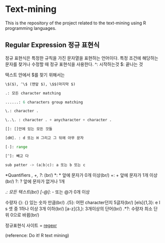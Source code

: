 # Text-mining
This is the repository of the project related to the text-mining using R programming languages.


## Regular Expression 정규 표현식
정규 표현식은 특정한 규칙을 가진 문자열을 표현하는 언어이다. 특정 조건에 해당하는 문자를 찾거나 수정할 때 정규 표현식을 사용한다. 
^: 시작하는것
$: 끝나는 것

택스트 안에서 $를 찾기 위해서는
```python
\$($), ^\$ (맨앞 $), \$$(마지막 $)
```

```python
.: 모든 character matching

......: 6 characters group matching

\.: character .

\..\. : character . + anycharacter + character .
```

```python
[]: []안에 있는 모든 것들

[dH]. : d 또는 H 그리고 그 뒤에 아무 문자

[-]: range

[^]: 빼고 다

sub patter -> (a|b|c): a 또는 b 또는 c
```

*Quantifiers *, +, ?*: (br/)
*: * 앞에 문자가 0개 이상(br/)
+: + 앞에 문자가 1개 이상(br/)
?: ? 앞에 문자가 없거나 1개

.*: 모든 텍스트(br/)
[-@]*: - 또는 @가 0개 이상

수량자 {}: {} 있는 숫자 만큼(br/)
.{5}: 어떤 character던지 5글자(br/)
[els]{1,3}: e l s 셋 중 1하나 이상 3개 이하(br/)
[a-z]{3,}: 3개이상의 단어(br/)
.*?: 수량자 최소 단위 0으로 바뀜(br/)

정규표현식 사이트 = [regexr](gskinner.com/RegExr/)


(reference: Do it! R text mining)
